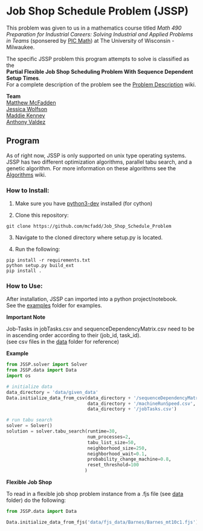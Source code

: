 # Job Shop Schedule Problem (JSSP)

This problem was given to us in a mathematics course titled *Math 490 Preparation for Industrial Careers: Solving Industrial and Applied Problems in Teams* (sponsered by [PIC Math](https://www.maa.org/programs-and-communities/professional-development/pic-math)) at The University of Wisconsin - Milwaukee.

The specific JSSP problem this program attempts to solve is classified as the  
**Partial Flexible Job Shop Scheduling Problem With Sequence Dependent Setup Times**.  
For a complete description of the problem see the [Problem Description](https://github.com/mcfadd/Job_Shop_Schedule_Problem/wiki/Job-Shop-Schedule-Problem-Description) wiki.

**Team**  
[Matthew McFadden](https://github.com/mcfadd)  
[Jessica Wolfson](https://github.com/JFWolfson)  
[Maddie Kenney](https://github.com/MaddieKenney)  
[Anthony Valdez ](https://github.com/avaldez96)  

## Program

As of right now, JSSP is only supported on unix type operating systems.  
JSSP has two different optimization algorithms, parallel tabu search, and a genetic algorithm.
For more information on these algorithms see the [Algorithms](https://github.com/mcfadd/Job_Shop_Schedule_Problem/wiki/Algorithms) wiki.

### How to Install:

1. Make sure you have [python3-dev](https://stackoverflow.com/questions/31002091/what-is-python-dev-package-used-for) installed (for cython)

2. Clone this repository:
```
git clone https://github.com/mcfadd/Job_Shop_Schedule_Problem
```
3. Navigate to the cloned directory where setup.py is located.  

4. Run the following:
```
pip install -r requirements.txt
python setup.py build_ext
pip install .
```

### How to Use:

After installation, JSSP can imported into a python project/notebook.  
See the [examples](https://github.com/mcfadd/Job_Shop_Schedule_Problem/blob/master/examples) folder for examples. 

**Important Note**

Job-Tasks in jobTasks.csv and sequenceDependencyMatrix.csv need to be in ascending order according to their (job_id, task_id).  
(see csv files in the [data](https://github.com/mcfadd/Job_Shop_Schedule_Problem/tree/master/data/given_data) folder for reference)

**Example**
```python
from JSSP.solver import Solver
from JSSP.data import Data
import os

# initialize data
data_directory = 'data/given_data'
Data.initialize_data_from_csv(data_directory + '/sequenceDependencyMatrix.csv',
                              data_directory + '/machineRunSpeed.csv',
                              data_directory + '/jobTasks.csv')

# run tabu search
solver = Solver()
solution = solver.tabu_search(runtime=30,
                              num_processes=2,
                              tabu_list_size=50,
                              neighborhood_size=250,
                              neighborhood_wait=0.1,
                              probability_change_machine=0.8,
                              reset_threshold=100
                             )                              
```

**Flexible Job Shop**

To read in a flexible job shop problem instance from a .fjs file (see [data](https://github.com/mcfadd/Job_Shop_Schedule_Problem/tree/master/data/fjs_data) folder) do the following:
```python
from JSSP.data import Data

Data.initialize_data_from_fjs('data/fjs_data/Barnes/Barnes_mt10c1.fjs')
```
